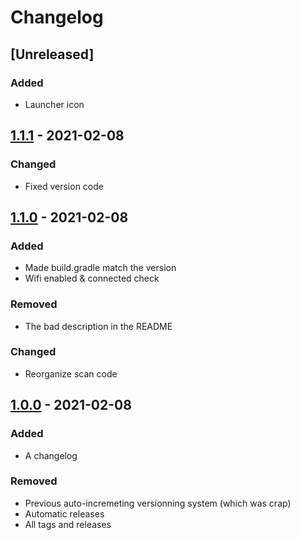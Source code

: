 # Changelog

## [Unreleased]

### Added

- Launcher icon

## [1.1.1](https://github.com/victorbnl/android-ip-scanner/releases/tag/v1.1.1) - 2021-02-08

### Changed

- Fixed version code

## [1.1.0](https://github.com/victorbnl/android-ip-scanner/releases/tag/v1.1.0) - 2021-02-08

### Added

- Made build.gradle match the version
- Wifi enabled & connected check

### Removed

- The bad description in the README

### Changed

- Reorganize scan code

## [1.0.0](https://github.com/victorbnl/android-ip-scanner/releases/tag/v1.0.0) - 2021-02-08

### Added

- A changelog

### Removed

- Previous auto-incremeting versionning system (which was crap)
- Automatic releases
- All tags and releases
